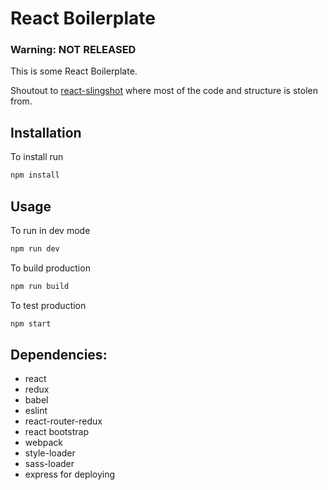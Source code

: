 # React Boilerplate

### Warning: NOT RELEASED

This is some React Boilerplate.

Shoutout to [react-slingshot](https://github.com/coryhouse/react-slingshot "Title") where most of the code and structure is stolen from.


## Installation
To install run
```sh
npm install
```

## Usage

To run in dev mode

```sh
npm run dev
```

To build production

```sh
npm run build
```

To test production

```sh
npm start
```

## Dependencies:

* react
* redux
* babel
* eslint
* react-router-redux
* react bootstrap
* webpack
* style-loader
* sass-loader
* express for deploying
